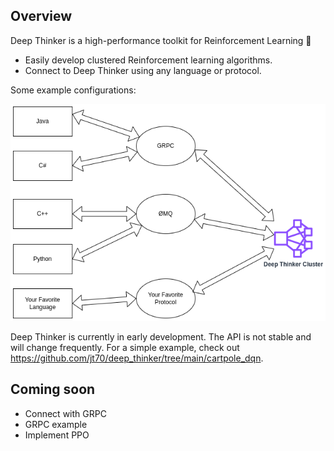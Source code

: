 ## Overview

Deep Thinker is a high-performance toolkit for Reinforcement Learning 🚀

* Easily develop clustered Reinforcement learning algorithms.
* Connect to Deep Thinker using any language or protocol.

Some example configurations:

![](documentation/deep_thinker_overview.drawio.png)

Deep Thinker is currently in early development. The API is not stable and will change frequently. For a simple example, check out https://github.com/jt70/deep_thinker/tree/main/cartpole_dqn.

## Coming soon

* Connect with GRPC
* GRPC example
* Implement PPO
